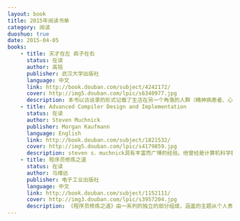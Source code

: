 ```yaml
---
layout: book
title: 2015年阅读书单
category: 阅读
duoshuo: true
date: 2015-04-05
books: 
    - title: 天才在左 疯子在右
      status: 在读
      author: 高铭
      publisher: 武汉大学出版社
      language: 中文
      link: http://book.douban.com/subject/4242172/
      cover: http://img5.douban.com/lpic/s6340977.jpg
      description: 本书以访谈录的形式记载了生活在另一个角落的人群（精神病患者、心理障碍者等边缘人）深刻、视角独特的所思所想，让人们可以了解到疯子抑或天才真正的内心世界。此书是国内第一本具有人文情怀的精神病患谈访录。内容涉及生理学、心理学、佛学、宗教、量子物理、符号学以及玛雅文明和预言等众多领域。
    - title: Advanced Compiler Design and Implementation
      status: 在读
      author: Steven Muchnick 
      publisher: Morgan Kaufmann
      language: English
      link: http://book.douban.com/subject/1821532/
      cover: http://img5.douban.com/lpic/s4179859.jpg
      description: steven s．muchnick具有丰富而广博的经验。他曾经是计算机科学教授，后来他将自己的知识和经验应用于编译器设计，成为两种计算机体系结构(惠普的pa-risc和sun的sparc)开发团队的核心成员，并担任这些系统的高级编译器设计与实现的领导人。他的研究和开发经验对于指导读者做出编译器设计决策极具价值。
    - title: 程序员修炼之道
      status: 在读
      author: 马维达
      publisher: 电子工业出版社
      language: 中文
      link: http://book.douban.com/subject/1152111/
      cover: http://img3.douban.com/lpic/s3957204.jpg
      description: 《程序员修炼之道》由一系列的独立的部分组成，涵盖的主题从个人责任、职业发展，直到用于使代码保持灵活、并且易于改编和复用的各种架构技术。利用许多富有娱乐性的奇闻轶事、有思想性的例子以及有趣的类比，全面阐释了软件开发的许多不同方面的最佳实践和重大陷阱。无论你是初学者，是有经验的程序员，还是软件项目经理，本书都适合你阅读。
---
```

